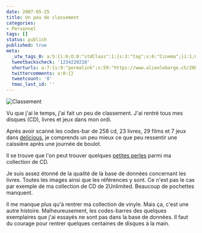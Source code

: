 ```yaml
---
date: 2007-05-25
title: Un peu de classement
categories:
- Personnel
tags: []
status: publish
published: true
meta:
  _utw_tags_0: a:5:{i:0;O:8:"stdClass":1:{s:3:"tag";s:6:"Cinema";}i:1;O:8:"stdClass":1:{s:3:"tag";s:4:"Jeux";}i:2;O:8:"stdClass":1:{s:3:"tag";s:5:"Livre";}i:3;O:8:"stdClass":1:{s:3:"tag";s:7:"Musique";}i:4;O:8:"stdClass":1:{s:3:"tag";s:9:"Personnel";}}
  tweetbackscheck: '1234220210'
  shorturls: a:7:{s:9:"permalink";s:59:"https://www.alienlebarge.ch/2007/05/25/un-peu-de-classement/";s:7:"tinyurl";s:25:"https://tinyurl.com/cfm5ak";s:4:"isgd";s:17:"https://is.gd/iwku";s:5:"bitly";s:19:"https://bit.ly/13OTB";s:5:"snipr";s:22:"https://snipr.com/bd2xm";s:5:"snurl";s:22:"https://snurl.com/bd2xm";s:7:"snipurl";s:24:"https://snipurl.com/bd2xm";}
  twittercomments: a:0:{}
  tweetcount: '0'
  tmac_last_id: ''
---
```

<img src="https://dlgjp9x71cipk.cloudfront.net/2007/05/classement.png" alt="Classement" />

Vu que j'ai le temps, j'ai fait un peu de classement. J'ai rentré tous mes disques (CD), livres et jeux dans mon ordi.

Après avoir scanné les codes-bar de 258 cd, 23 livres, 29 films et 7 jeux dans <a href="https://www.delicious-monster.com/" title="Delicious Library">delicious</a>, je comprends un peu mieux ce que peu ressentir une caissière après une journée de boulot.

Il se trouve que l'on peut trouver quelques <a href="https://dlgjp9x71cipk.cloudfront.net/2007/05/les_visiteurs.jpg" title="Les Visiteurs - C’est OK!">petites perles</a> parmi ma collection de CD.

Je suis assez étonné de la qualité de la base de données concernant les livres. Toutes les images ainsi que les références y sont. Ce n'est pas le cas par exemple de ma collection de CD de 2Unlimited. Beaucoup de pochettes manquent.

Il me manque plus qu'à rentrer ma collection de vinyle. Mais ça, c'est une autre histoire. Malheureusement, les codes-barres des quelques exemplaires que j'ai essayés ne sont pas dans la base de données. Il faut du courage pour rentrer quelques centaines de disques à la main.
